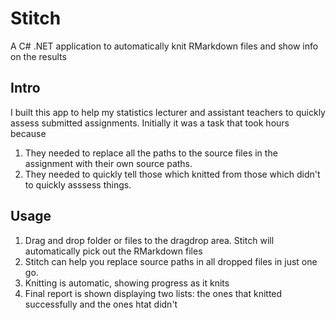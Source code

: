 # Stitch
A C# .NET application to automatically knit RMarkdown files and show info on the results

## Intro
I built this app to help my statistics lecturer and assistant teachers to quickly assess submitted 
assignments. Initially it was a task that took hours because 
1. They needed to replace all the paths to the source files in the assignment with their own source paths. 
2. They needed to quickly tell those which knitted from those which didn't to quickly asssess things. 

## Usage
1. Drag and drop folder or files to the dragdrop area. Stitch will automatically pick out the RMarkdown files
2. Stitch can help you replace source paths in all dropped files in just one go.
3. Knitting is automatic, showing progress as it knits 
4. Final report is shown displaying two lists: the ones that knitted successfully and the ones htat didn't 
